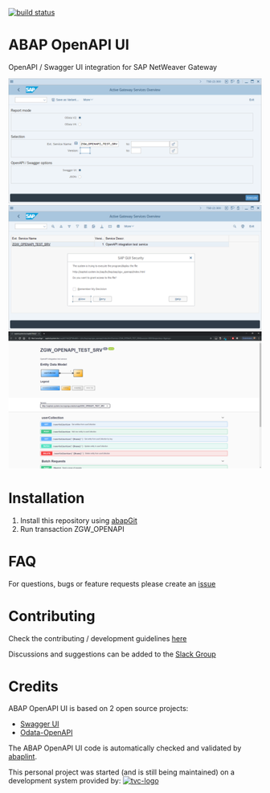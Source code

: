[![build status](https://gitlab.com/geertjanklaps/abap-openapi-ui/badges/master/build.svg)](https://gitlab.com/geertjanklaps/abap-openapi-ui/commits/master)

# ABAP OpenAPI UI
OpenAPI / Swagger UI integration for SAP NetWeaver Gateway

![abap-open-api-1](docs/abap-openapi-ui-1.png)
![abap-open-api-2](docs/abap-openapi-ui-2.png)
![abap-open-api-3](docs/abap-openapi-ui-3.png)

# Installation
1.  Install this repository using [abapGit](https://github.com/larshp/abapGit)
2.  Run transaction ZGW_OPENAPI

# FAQ
For questions, bugs or feature requests please create an [issue](https://gitlab.com/geertjanklaps/abap-openapi-ui/issues)

# Contributing
Check the contributing / development guidelines [here](CONTRIBUTING.md)

Discussions and suggestions can be added to the [Slack Group](https://abap-openapi-ui.slack.com)

# Credits
ABAP OpenAPI UI is based on 2 open source projects:
*  [Swagger UI](https://github.com/swagger-api/swagger-ui)
*  [Odata-OpenAPI](https://github.com/oasis-tcs/odata-openapi)

The ABAP OpenAPI UI code is automatically checked and validated by [abaplint](https://github.com/abaplint/abaplint).

This personal project was started (and is still being maintained) on a development system provided by:
[![tvc-logo](https://www.thevaluechain.be/wp-content/uploads/2016/08/The-Value-Chain-Logo-final-1.png)](https://www.thevaluechain.be/)